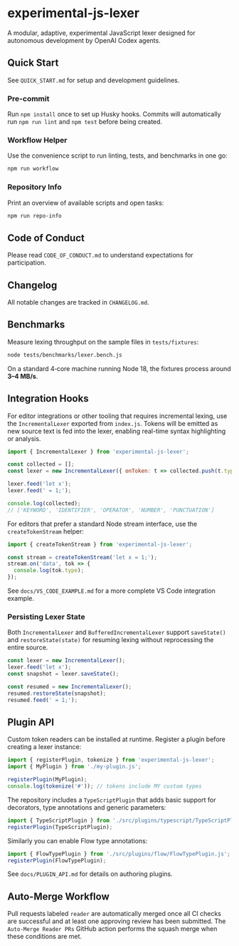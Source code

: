 # experimental-js-lexer

A modular, adaptive, experimental JavaScript lexer designed for autonomous development by OpenAI Codex agents.

## Quick Start

See `QUICK_START.md` for setup and development guidelines.

### Pre-commit
Run `npm install` once to set up Husky hooks. Commits will automatically run
`npm run lint` and `npm test` before being created.

### Workflow Helper
Use the convenience script to run linting, tests, and benchmarks in one go:

```bash
npm run workflow
```

### Repository Info
Print an overview of available scripts and open tasks:

```bash
npm run repo-info
```
## Code of Conduct

Please read `CODE_OF_CONDUCT.md` to understand expectations for participation.

## Changelog

All notable changes are tracked in `CHANGELOG.md`.

## Benchmarks

Measure lexing throughput on the sample files in `tests/fixtures`:

```bash
node tests/benchmarks/lexer.bench.js
```
On a standard 4‑core machine running Node 18, the fixtures process around
**3–4 MB/s**.

## Integration Hooks

For editor integrations or other tooling that requires incremental lexing,
use the `IncrementalLexer` exported from `index.js`. Tokens will be emitted
as new source text is fed into the lexer, enabling real-time syntax
highlighting or analysis.

```javascript
import { IncrementalLexer } from 'experimental-js-lexer';

const collected = [];
const lexer = new IncrementalLexer({ onToken: t => collected.push(t.type) });

lexer.feed('let x');
lexer.feed(' = 1;');

console.log(collected);
// ['KEYWORD', 'IDENTIFIER', 'OPERATOR', 'NUMBER', 'PUNCTUATION']
```

For editors that prefer a standard Node stream interface, use the
`createTokenStream` helper:

```javascript
import { createTokenStream } from 'experimental-js-lexer';

const stream = createTokenStream('let x = 1;');
stream.on('data', tok => {
  console.log(tok.type);
});
```

See `docs/VS_CODE_EXAMPLE.md` for a more complete VS Code integration example.

### Persisting Lexer State

Both `IncrementalLexer` and `BufferedIncrementalLexer` support `saveState()` and
`restoreState(state)` for resuming lexing without reprocessing the entire
source.

```javascript
const lexer = new IncrementalLexer();
lexer.feed('let x');
const snapshot = lexer.saveState();

const resumed = new IncrementalLexer();
resumed.restoreState(snapshot);
resumed.feed(' = 1;');
```

## Plugin API

Custom token readers can be installed at runtime. Register a plugin before
creating a lexer instance:

```javascript
import { registerPlugin, tokenize } from 'experimental-js-lexer';
import { MyPlugin } from './my-plugin.js';

registerPlugin(MyPlugin);
console.log(tokenize('#')); // tokens include MY custom types
```

The repository includes a `TypeScriptPlugin` that adds basic support for
decorators, type annotations and generic parameters:

```javascript
import { TypeScriptPlugin } from './src/plugins/typescript/TypeScriptPlugin.js';
registerPlugin(TypeScriptPlugin);
```

Similarly you can enable Flow type annotations:

```javascript
import { FlowTypePlugin } from './src/plugins/flow/FlowTypePlugin.js';
registerPlugin(FlowTypePlugin);
```

See `docs/PLUGIN_API.md` for details on authoring plugins.

## Auto-Merge Workflow

Pull requests labeled `reader` are automatically merged once all CI checks
are successful and at least one approving review has been submitted. The
`Auto-Merge Reader PRs` GitHub action performs the squash merge when these
conditions are met.
